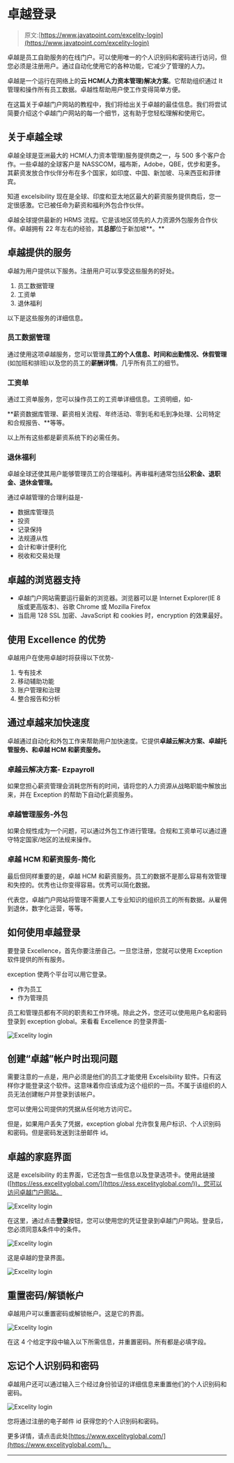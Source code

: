 # 卓越登录

> 原文:[https://www.javatpoint.com/excelity-login](https://www.javatpoint.com/excelity-login)

卓越是员工自助服务的在线门户。可以使用唯一的个人识别码和密码进行访问，但您必须是注册用户。通过自动化使用它的各种功能，它减少了管理的人力。

卓越是一个运行在网络上的**云 HCM(人力资本管理)解决方案**。它帮助组织通过 It 管理和操作所有员工数据。卓越性帮助用户使工作变得简单方便。

在这篇关于卓越门户网站的教程中，我们将给出关于卓越的最佳信息。我们将尝试简要介绍这个卓越门户网站的每一个细节，这有助于您轻松理解和使用它。

## 关于卓越全球

卓越全球是亚洲最大的 HCM(人力资本管理)服务提供商之一，与 500 多个客户合作。一些卓越的全球客户是 NASSCOM，福布斯，Adobe，QBE，优步和更多。其薪资发放合作伙伴分布在多个国家，如印度、中国、新加坡、马来西亚和菲律宾。

知道 excelsibility 现在是全球、印度和亚太地区最大的薪资服务提供商后，您一定很感激。它已被任命为薪资和福利外包合作伙伴。

卓越全球提供最新的 HRMS 流程。它是该地区领先的人力资源外包服务合作伙伴。卓越拥有 22 年左右的经验，其**总部**位于新加坡**。**

## 卓越提供的服务

卓越为用户提供以下服务。注册用户可以享受这些服务的好处。

1.  员工数据管理
2.  工资单
3.  退休福利

以下是这些服务的详细信息。

### 员工数据管理

通过使用这项卓越服务，您可以管理**员工的个人信息、时间和出勤情况、休假管理**(如加班和排班)以及您的员工的**薪酬详情**。几乎所有员工的细节。

### 工资单

通过工资单服务，您可以操作员工的工资单详细信息。工资明细，如-

**薪资数据库管理、薪资相关流程、年终活动、零到毛和毛到净处理、公司特定和合规报告、**等等。

以上所有这些都是薪资系统下的必需任务。

### 退休福利

卓越全球还使其用户能够管理员工的合理福利。再审福利通常包括**公积金、退职金、退休金管理。**

通过卓越管理的合理利益是-

*   数据库管理员
*   投资
*   记录保持
*   法规遵从性
*   会计和审计便利化
*   税收和交易处理

## 卓越的浏览器支持

*   卓越门户网站需要运行最新的浏览器。浏览器可以是 Internet Explorer(IE 8 版或更高版本)、谷歌 Chrome 或 Mozilla Firefox
*   当启用 128 SSL 加密、JavaScript 和 cookies 时，encryption 的效果最好。

## 使用 Excellence 的优势

卓越用户在使用卓越时将获得以下优势-

1.  专有技术
2.  移动辅助功能
3.  账户管理和治理
4.  整合报告和分析

## 通过卓越来加快速度

卓越通过自动化和外包工作来帮助用户加快速度。它提供**卓越云解决方案、卓越托管服务、**和**卓越 HCM 和薪资服务。**

### 卓越云解决方案- Ezpayroll

如果您担心薪资管理会消耗您所有的时间，请将您的人力资源从战略职能中解放出来，并在 Exception 的帮助下自动化薪资服务。

### 卓越管理服务-外包

如果合规性成为一个问题，可以通过外包工作进行管理。合规和工资单可以通过遵守特定国家/地区的法规来操作。

### 卓越 HCM 和薪资服务-简化

最后但同样重要的是，卓越 HCM 和薪资服务。员工的数据不是那么容易有效管理和失控的。优秀也让你变得容易。优秀可以简化数据。

代表您，卓越门户网站将管理不需要人工专业知识的组织员工的所有数据。从雇佣到退休，数字化运营，等等。

## 如何使用卓越登录

要登录 Excellence，首先你要注册自己。一旦您注册，您就可以使用 Exception 软件提供的所有服务。

exception 使两个平台可以用它登录。

*   作为员工
*   作为管理员

员工和管理员都有不同的职责和工作环境。除此之外，您还可以使用用户名和密码登录到 exception global。来看看 Excellence 的登录界面-

![Excelity login](../Images/e1fe4c898ad339a9fad9f8fc8ef064d5.png)

## 创建“卓越”帐户时出现问题

需要注意的一点是，用户必须是他们的员工才能使用 Excelsibility 软件。只有这样你才能登录这个软件。这意味着你应该成为这个组织的一员。不属于该组织的人员无法创建帐户并登录到该帐户。

您可以使用公司提供的凭据从任何地方访问它。

但是，如果用户丢失了凭据，exception global 允许恢复用户标识、个人识别码和密码。但是密码发送到注册邮件 id。

## 卓越的家庭界面

这是 excelsibility 的主界面，它还包含一些信息以及登录选项卡。使用此链接([https://ess.excelityglobal.com/](https://ess.excelityglobal.com/))，您可以访问卓越门户网站。

![Excelity login](../Images/5cf9de3782cb803321113b868dca5e59.png)

在这里，通过点击**登录**按钮，您可以使用您的凭证登录到卓越门户网站。登录后，您必须同意&条件中的条件。

![Excelity login](../Images/73666ae014c41925c9798ad0b5fe4abb.png)

这是卓越的登录界面。

![Excelity login](../Images/83c63c19ed0bab3140a8024f8ff956cb.png)

## 重置密码/解锁帐户

卓越用户可以重置密码或解锁帐户。这是它的界面。

![Excelity login](../Images/eb4fcd54e5ff3db3b86daa8482e0e337.png)

在这 4 个给定字段中输入以下所需信息，并重置密码。所有都是必填字段。

## 忘记个人识别码和密码

卓越用户还可以通过输入三个经过身份验证的详细信息来重置他们的个人识别码和密码。

![Excelity login](../Images/38d3b4efcfea1281e4799476a3d58788.png)

您将通过注册的电子邮件 id 获得您的个人识别码和密码。

更多详情，请点击此处[https://www.excelityglobal.com/](https://www.excelityglobal.com/)。

* * *